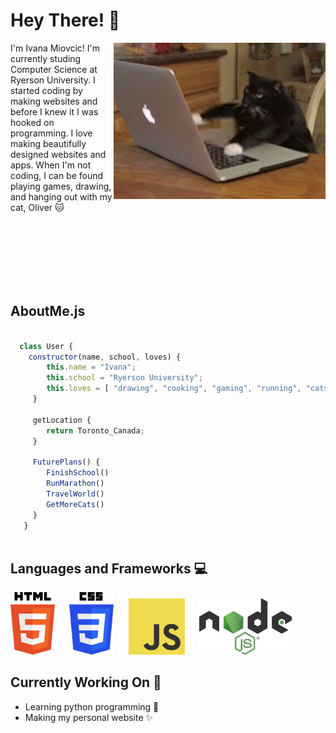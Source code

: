 # Hey There! 👋

<img src="https://github.com/IvanaMiovcic/IvanaMiovcic/blob/main/typing-cat.gif?raw=true" align="right"> 
<p align="left">
I'm Ivana Miovcic! I'm currently studing Computer Science at Ryerson University. 
I started coding by making websites and before I knew it I was hooked on programming. 
I love making beautifully designed websites and apps. When I'm not coding, I can be found playing games, 
drawing, and hanging out with my cat, Oliver 🐱
  
</p>  

<br>
<br>
<br>
<br>
<br>
<br>

<!---Reach me at: 

:sparkles: Personal Website: 
<br>
LinkedIn:-->

## AboutMe.js

```javascript
  
  class User {
    constructor(name, school, loves) {
        this.name = "Ivana";
        this.school = "Ryerson University";
        this.loves = [ "drawing", "cooking", "gaming", "running", "cats" ];
     }
     
     getLocation {
        return Toronto_Canada;
     }
     
     FuturePlans() {
        FinishSchool()
        RunMarathon()
        TravelWorld()
        GetMoreCats()
     }
   } 
  
```

## Languages and Frameworks 💻
<p float="left">
<img src="https://github.com/IvanaMiovcic/IvanaMiovcic/blob/main/HTML5_logo.png" height="100px" width="auto"> &nbsp;&nbsp;&nbsp;&nbsp;
<img src="https://github.com/IvanaMiovcic/IvanaMiovcic/blob/main/CSS3_logo.png" height="100px" width="auto"> &nbsp;&nbsp;&nbsp;&nbsp;
<img src="https://github.com/IvanaMiovcic/IvanaMiovcic/blob/main/JavaScript-logo.png" height="90px" width="auto"> &nbsp;&nbsp;&nbsp;&nbsp;
<img src="https://github.com/IvanaMiovcic/IvanaMiovcic/blob/main/Node.js_logo.png" height="90px" width="auto"> &nbsp;&nbsp;&nbsp;&nbsp;  
</p> 

## Currently Working On 🌱

- Learning python programming 🐍
- Making my personal website ✨
